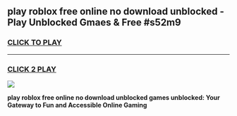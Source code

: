 
## play roblox free online no download unblocked - Play Unblocked Gmaes & Free #s52m9
<h3>
<a href="https://news.freeplayer.one?title=play_roblox_free_online_no_download_unblocked&ref=26F">CLICK TO PLAY</a></h3>
<hr>

<h3>
<a href="https://news.freeplayer.one?title=play_roblox_free_online_no_download_unblocked&ref=26F">CLICK 2 PLAY</a>
  
</h3>

<a href="https://news.freeplayer.one?title=play_roblox_free_online_no_download_unblocked&ref=26F/"><img src="https://clearcache.store/games.png"></a>


**play roblox free online no download unblocked games unblocked: Your Gateway to Fun and Accessible Online Gaming**
